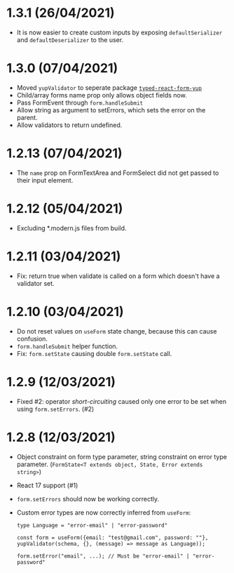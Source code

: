 # 1.3.1 (26/04/2021)

-   It is now easier to create custom inputs by exposing `defaultSerializer` and `defaultDeserializer` to the user.

# 1.3.0 (07/04/2021)

-   Moved `yupValidator` to seperate package [`typed-react-form-yup`](https://www.npmjs.com/package/typed-react-form-yup)
-   Child/array forms name prop only allows object fields now.
-   Pass FormEvent through `form.handleSubmit`
-   Allow string as argument to setErrors, which sets the error on the parent.
-   Allow validators to return undefined.

# 1.2.13 (07/04/2021)

-   The `name` prop on FormTextArea and FormSelect did not get passed to their input element.

# 1.2.12 (05/04/2021)

-   Excluding \*.modern.js files from build.

# 1.2.11 (03/04/2021)

-   Fix: return true when validate is called on a form which doesn't have a validator set.

# 1.2.10 (03/04/2021)

-   Do not reset values on `useForm` state change, because this can cause confusion.
-   `form.handleSubmit` helper function.
-   Fix: `form.setState` causing double `form.setState` call.

# 1.2.9 (12/03/2021)

-   Fixed #2: operator _short-circuiting_ caused only one error to be set when using `form.setErrors`. (#2)

# 1.2.8 (12/03/2021)

-   Object constraint on form type parameter, string constraint on error type parameter. (`FormState<T extends object, State, Error extends string>`)
-   React 17 support (#1)
-   `form.setErrors` should now be working correctly.
-   Custom error types are now correctly inferred from `useForm`:

    ```
    type Language = "error-email" | "error-password"

    const form = useForm({email: "test@gmail.com", password: ""}, yupValidator(schema, {}, (message) => message as Language));

    form.setError("email", ...); // Must be "error-email" | "error-password"
    ```
